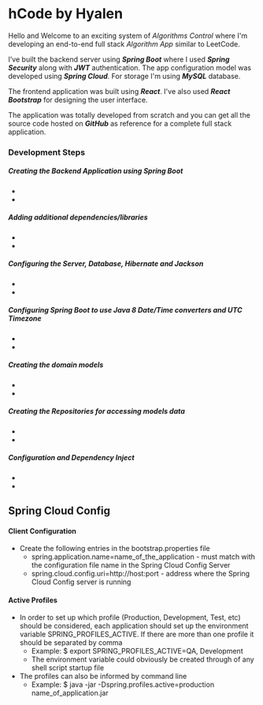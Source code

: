 # hCode by Hyalen

Hello and Welcome to an exciting system of _Algorithms Control_ where I'm developing an 
end-to-end full stack _Algorithm App_ similar to LeetCode.

I’ve built the backend server using **_Spring Boot_** where I used **_Spring Security_** along 
with **_JWT_** authentication. The app configuration model was developed using **_Spring Cloud_**.
For storage I'm using **_MySQL_** database.

The frontend application was built using **_React_**. I've also used **_React Bootstrap_** for 
designing the user interface.

The application was totally developed from scratch and you can get all the source code
hosted on **_GitHub_** as reference for a complete full stack application.

### Development Steps
##### Creating the Backend Application using Spring Boot
* 
*
##### Adding additional dependencies/libraries
* 
*
##### Configuring the Server, Database, Hibernate and Jackson
* 
*
##### Configuring Spring Boot to use Java 8 Date/Time converters and UTC Timezone
* 
*
##### Creating the domain models
* 
*
##### Creating the Repositories for accessing models data
* 
*
##### Configuration and Dependency Inject
* 
*

## Spring Cloud Config
#### Client Configuration
* Create the following entries in the bootstrap.properties file
  * spring.application.name=name_of_the_application - must match with the configuration file name in the Spring Cloud Config Server
  * spring.cloud.config.uri=http://host:port - address where the Spring Cloud Config server is running
#### Active Profiles
* In order to set up which profile (Production, Development, Test, etc) should be considered, each application should set up the environment variable SPRING_PROFILES_ACTIVE. If there are more than one profile it should be separated by comma 
  * Example: $ export SPRING_PROFILES_ACTIVE=QA, Development
  * The environment variable could obviously be created through of any shell script startup file
* The profiles can also be informed by command line
  * Example: $ java -jar -Dspring.profiles.active=production name_of_application.jar
